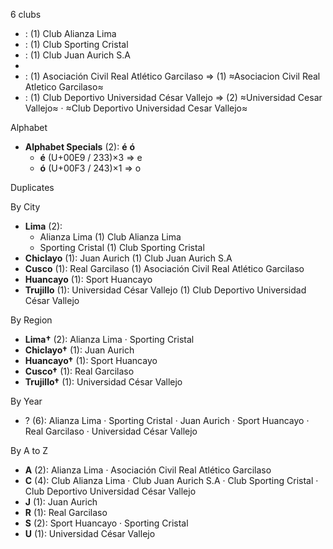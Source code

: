 6 clubs

-  : (1) Club Alianza Lima
-  : (1) Club Sporting Cristal
-  : (1) Club Juan Aurich S.A
- 
-  : (1) Asociación Civil Real Atlético Garcilaso ⇒ (1) ≈Asociacion Civil Real Atletico Garcilaso≈
-  : (1) Club Deportivo Universidad César Vallejo ⇒ (2) ≈Universidad Cesar Vallejo≈ · ≈Club Deportivo Universidad Cesar Vallejo≈




Alphabet

- **Alphabet Specials** (2):  **é**  **ó** 
  - **é** (U+00E9 / 233)×3 ⇒ e
  - **ó** (U+00F3 / 243)×1 ⇒ o




Duplicates





By City

- **Lima** (2): 
  - Alianza Lima  (1) Club Alianza Lima
  - Sporting Cristal  (1) Club Sporting Cristal
- **Chiclayo** (1): Juan Aurich  (1) Club Juan Aurich S.A
- **Cusco** (1): Real Garcilaso  (1) Asociación Civil Real Atlético Garcilaso
- **Huancayo** (1): Sport Huancayo 
- **Trujillo** (1): Universidad César Vallejo  (1) Club Deportivo Universidad César Vallejo




By Region

- **Lima†** (2):   Alianza Lima · Sporting Cristal
- **Chiclayo†** (1):   Juan Aurich
- **Huancayo†** (1):   Sport Huancayo
- **Cusco†** (1):   Real Garcilaso
- **Trujillo†** (1):   Universidad César Vallejo




By Year

- ? (6):   Alianza Lima · Sporting Cristal · Juan Aurich · Sport Huancayo · Real Garcilaso · Universidad César Vallejo






By A to Z

- **A** (2): Alianza Lima · Asociación Civil Real Atlético Garcilaso
- **C** (4): Club Alianza Lima · Club Juan Aurich S.A · Club Sporting Cristal · Club Deportivo Universidad César Vallejo
- **J** (1): Juan Aurich
- **R** (1): Real Garcilaso
- **S** (2): Sport Huancayo · Sporting Cristal
- **U** (1): Universidad César Vallejo




